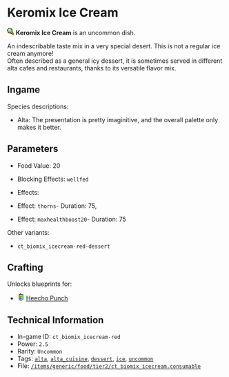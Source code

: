 # Keromix Ice Cream

<img src="https://raw.githubusercontent.com/Ceterai/Enternia/main/items/generic/food/tier2/ct_biomix_icecream.png" alt="Keromix Ice Cream icon" loading="lazy" height=16px width="auto" /> **Keromix Ice Cream** is an uncommon dish.

An indescribable taste mix in a very special desert. This is not a regular ice cream anymore!  
Often described as a general icy dessert, it is sometimes served in different alta cafes and restaurants, thanks to its versatile flavor mix.

## Ingame

Species descriptions:

- Alta: The presentation is pretty imaginitive, and the overall palette only makes it better.

## Parameters

- Food Value: 20
- Blocking Effects: `wellfed`
- Effects: 

- Effect: `thorns`- Duration: 75, 

- Effect: `maxhealthboost20`- Duration: 75

Other variants:

- `ct_biomix_icecream-red-dessert`

## Crafting

Unlocks blueprints for:

- <img src="https://raw.githubusercontent.com/Ceterai/Enternia/main/items/generic/food/tier3/ct_heecho_punch.png" alt="Heecho Punch icon" loading="lazy" height=16px width="auto" /> [Heecho Punch](https://ceterai.github.io/MyEnternia/Wiki/HeechoPunch)

## Technical Information

- In-game ID: `ct_biomix_icecream-red`
- Power: `2.5`
- Rarity: `Uncommon`
- Tags: [`alta`](https://ceterai.github.io/MyEnternia/Wiki/Tags/Alta), [`alta_cuisine`](https://ceterai.github.io/MyEnternia/Wiki/Tags/AltaCuisine), [`dessert`](https://ceterai.github.io/MyEnternia/Wiki/Tags/Dessert), [`ice`](https://ceterai.github.io/MyEnternia/Wiki/Tags/Ice), [`uncommon`](https://ceterai.github.io/MyEnternia/Wiki/Tags/Uncommon)
- File: [`/items/generic/food/tier2/ct_biomix_icecream.consumable`](https://github.com/Ceterai/Enternia/blob/main/items/generic/food/tier2/ct_biomix_icecream.consumable)
